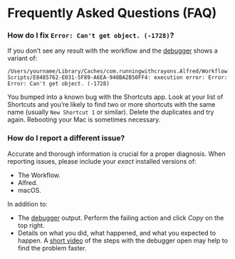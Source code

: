 # Frequently Asked Questions (FAQ)

### How do I fix `Error: Can't get object. (-1728)`?

If you don’t see any result with the workflow and the [debugger](https://www.alfredapp.com/help/workflows/advanced/debugger/) shows a variant of:

```console
/Users/yourname/Library/Caches/com.runningwithcrayons.Alfred/Workflow Scripts/E8485762-E031-5F89-A6EA-948BA2B50FF4: execution error: Error: Error: Can't get object. (-1728)
```

You bumped into a known bug with the Shortcuts app. Look at your list of Shortcuts and you’re likely to find two or more shortcuts with the same name (usually `New Shortcut 1` or similar). Delete the duplicates and try again. Rebooting your Mac is sometimes necessary.

### How do I report a different issue?

Accurate and thorough information is crucial for a proper diagnosis. When reporting issues, please include your *exact* installed versions of:

* The Workflow.
* Alfred.
* macOS.

In addition to:

* The [debugger](https://www.alfredapp.com/help/workflows/advanced/debugger/) output. Perform the failing action and click *Copy* on the top right.
* Details on what you did, what happened, and what you expected to happen. A [short video](https://support.apple.com/en-us/HT208721) of the steps with the debugger open may help to find the problem faster.
